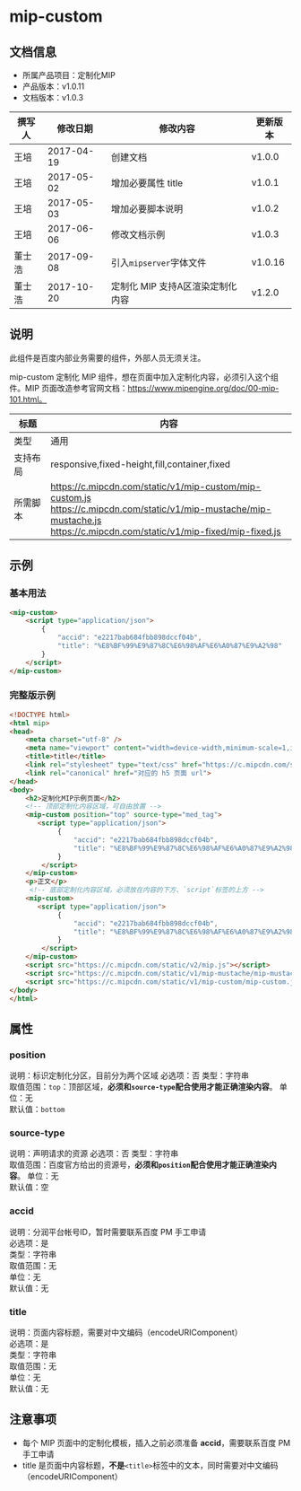 # mip-custom

## 文档信息

- 所属产品项目：定制化MIP
- 产品版本：v1.0.11
- 文档版本：v1.0.3

撰写人|修改日期|修改内容|更新版本
---|---|---|---
王培|2017-04-19|创建文档|v1.0.0
王培|2017-05-02|增加必要属性 title|v1.0.1
王培|2017-05-03|增加必要脚本说明|v1.0.2
王培|2017-06-06|修改文档示例|v1.0.3
董士浩|2017-09-08|引入`mipserver`字体文件|v1.0.16
董士浩|2017-10-20|定制化 MIP 支持A区渲染定制化内容|v1.2.0

## 说明

此组件是百度内部业务需要的组件，外部人员无须关注。

mip-custom 定制化 MIP 组件，想在页面中加入定制化内容，必须引入这个组件。MIP 页面改造参考官网文档：https://www.mipengine.org/doc/00-mip-101.html。

标题|内容
----|----
类型|通用
支持布局|responsive,fixed-height,fill,container,fixed
所需脚本|https://c.mipcdn.com/static/v1/mip-custom/mip-custom.js<br/> https://c.mipcdn.com/static/v1/mip-mustache/mip-mustache.js<br>https://c.mipcdn.com/static/v1/mip-fixed/mip-fixed.js

## 示例

### 基本用法

```html
<mip-custom>
    <script type="application/json">
        {
            "accid": "e2217bab684fbb898dccf04b",
            "title": "%E8%BF%99%E9%87%8C%E6%98%AF%E6%A0%87%E9%A2%98"
        }
    </script>
</mip-custom>
```

### 完整版示例

```html
<!DOCTYPE html>
<html mip>
<head>
    <meta charset="utf-8" />
    <meta name="viewport" content="width=device-width,minimum-scale=1,initial-scale=1" />
    <title>title</title>
    <link rel="stylesheet" type="text/css" href="https://c.mipcdn.com/static/v2/mip.css">
    <link rel="canonical" href="对应的 h5 页面 url">
</head>
<body>
    <h2>定制化MIP示例页面</h2>
    <!-- 顶部定制化内容区域，可自由放置 -->
    <mip-custom position="top" source-type="med_tag">
       <script type="application/json">
            {
                "accid": "e2217bab684fbb898dccf04b",
                "title": "%E8%BF%99%E9%87%8C%E6%98%AF%E6%A0%87%E9%A2%98"
            }
        </script>
    </mip-custom>
    <p>正文</p>
     <!-- 底部定制化内容区域，必须放在内容的下方、`script`标签的上方 -->
    <mip-custom>
       <script type="application/json">
            {
                "accid": "e2217bab684fbb898dccf04b",
                "title": "%E8%BF%99%E9%87%8C%E6%98%AF%E6%A0%87%E9%A2%98"
            }
        </script>
    </mip-custom>
    <script src="https://c.mipcdn.com/static/v2/mip.js"></script>
    <script src="https://c.mipcdn.com/static/v1/mip-mustache/mip-mustache.js"></script>
    <script src="https://c.mipcdn.com/static/v1/mip-custom/mip-custom.js"></script>
</body>
</html>

```

## 属性

### position

说明：标识定制化分区，目前分为两个区域 
必选项：否 
类型：字符串  
取值范围：`top`：顶部区域，**必须和`source-type`配合使用才能正确渲染内容**。
单位：无   
默认值：`bottom`  

### source-type

说明：声明请求的资源 
必选项：否 
类型：字符串  
取值范围：百度官方给出的资源号，**必须和`position`配合使用才能正确渲染内容**。
单位：无   
默认值：空  

### accid

说明：分润平台帐号ID，暂时需要联系百度 PM 手工申请   
必选项：是   
类型：字符串  
取值范围：无  
单位：无   
默认值：无   
 
### title

说明：页面内容标题，需要对中文编码（encodeURIComponent）   
必选项：是   
类型：字符串   
取值范围：无   
单位：无   
默认值：无   

## 注意事项

- 每个 MIP 页面中的定制化模板，插入之前必须准备 **accid**，需要联系百度 PM 手工申请
- title 是页面中内容标题，**不是**`<title>`标签中的文本，同时需要对中文编码（encodeURIComponent）
